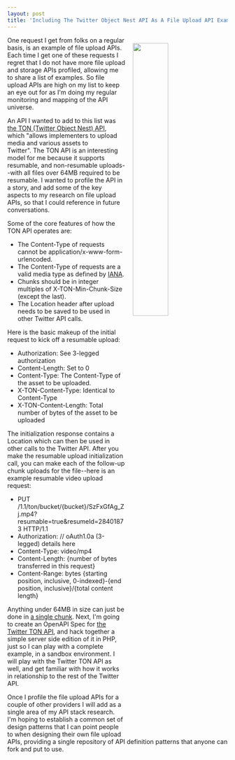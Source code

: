 ```yaml
---
layout: post
title: 'Including The Twitter Object Nest API As A File Upload API Example'
---
```

<p><img style="padding: 15px;" src="http://kinlane-productions.s3.amazonaws.com/api_evangelist_site/blog/screen_shot_2016_10_13_at_9.17.46_pm.png" alt="" width="40%" align="right" /></p>
<p>One request I get from folks on a regular basis, is an example of file upload APIs. Each time I get one of these requests I regret that I do not have more file upload and storage APIs profiled, allowing me to share a list of examples. So file upload APIs are high on my list to keep an eye out for as I'm doing my regular monitoring and mapping of the API universe.&nbsp;</p>
<p>An API I wanted to add to this list was <a href="https://dev.twitter.com/rest/ton">the&nbsp;TON (Twitter Object Nest) API</a>, which "allows implementers to upload media and various assets to Twitter".&nbsp;The TON API is an interesting model for me because it supports resumable, and non-resumable uploads--with all files over 64MB required to be resumable. I wanted to profile the API in a story, and add some of the key aspects to my research on file upload APIs, so that I could reference in future conversations.</p>
<p>Some of the core features of how the TON API operates are:</p>
<ul>
<li>The Content-Type of requests cannot be application/x-www-form-urlencoded.</li>
<li>The Content-Type of requests&nbsp;are&nbsp;a valid media type as defined by&nbsp;<a href="http://www.iana.org/assignments/media-types/media-types.xhtml">IANA</a>.</li>
<li>Chunks should be in integer multiples of X-TON-Min-Chunk-Size (except the last).</li>
<li>The Location header after upload needs to be saved to be used in other Twitter API calls.</li>
</ul>
<p>Here is the basic makeup of the initial request to kick off a resumable upload:</p>
<ul>
<li>Authorization: See 3-legged authorization</li>
<li>Content-Length: Set to 0</li>
<li>Content-Type: The Content-Type of the asset to be uploaded.</li>
<li>X-TON-Content-Type: Identical to Content-Type</li>
<li>X-TON-Content-Length: Total number of bytes of the asset to be uploaded</li>
</ul>
<p>The initialization response contains a Location which can then be used in other calls to the Twitter API. After you make the resumable upload initialization call, you can make each of the follow-up chunk uploads for the file--here is an example resumable video upload request:</p>
<ul>
<li>PUT /1.1/ton/bucket/{bucket}/SzFxGfAg_Zj.mp4?resumable=true&amp;resumeId=28401873 HTTP/1.1</li>
<li>Authorization: // oAuth1.0a (3-legged) details here</li>
<li>Content-Type: video/mp4</li>
<li>Content-Length: {number of bytes transferred in this request}</li>
<li>Content-Range: bytes {starting position, inclusive, 0-indexed}-{end position, inclusive}/{total content length}</li>
</ul>
<p>Anything under 64MB in size can just be done in <a href="https://dev.twitter.com/rest/ton/single-chunk">a single chunk</a>. Next, I'm going to create an OpenAPI Spec for <a href="https://dev.twitter.com/rest/ton">the Twitter TON API</a>, and hack together a simple server side edition of it in PHP, just so I can play with a complete example, in a sandbox environment. I will play with the Twitter TON API as well, and get familiar with how it works in relationship to the rest of the Twitter API.</p>
<p>Once I profile the file upload APIs for a couple of other providers I will add as a single area of my API stack research. I'm hoping to establish a common set of design patterns that I can point people to when designing their own file upload APIs, providing a single repository of API definition patterns that anyone can fork and put to use.</p>
<ul>
</ul>